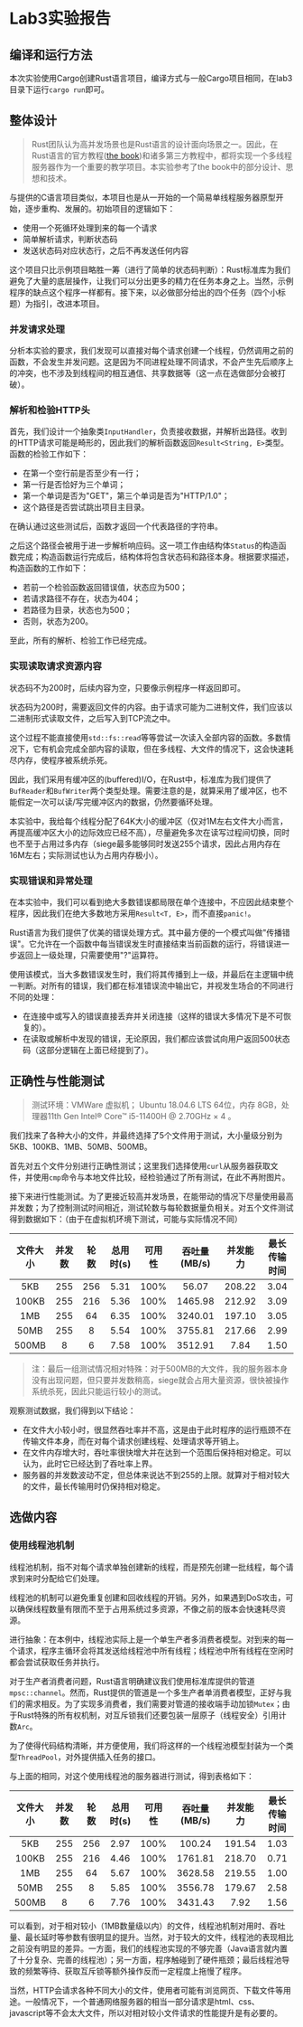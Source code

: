 # Lab3实验报告

## 编译和运行方法

本次实验使用Cargo创建Rust语言项目，编译方式与一般Cargo项目相同，在lab3目录下运行`cargo run`即可。

## 整体设计

> Rust团队认为高并发场景也是Rust语言的设计面向场景之一。因此，在Rust语言的官方教程([the book](https://doc.rust-lang.org/book/))和诸多第三方教程中，都将实现一个多线程服务器作为一个重要的教学项目。本实验参考了the book中的部分设计、思想和技术。

与提供的C语言项目类似，本项目也是从一开始的一个简易单线程服务器原型开始，逐步重构、发展的。初始项目的逻辑如下：
- 使用一个死循环处理到来的每一个请求
- 简单解析请求，判断状态码
- 发送状态码对应状态行，之后不再发送任何内容

这个项目只比示例项目略胜一筹（进行了简单的状态码判断）：Rust标准库为我们避免了大量的底层操作，让我们可以分出更多的精力在任务本身之上。当然，示例程序的缺点这个程序一样都有。接下来，以必做部分给出的四个任务（四个小标题）为指引，改进本项目。

### 并发请求处理

分析本实验的要求，我们发现可以直接对每个请求创建一个线程，仍然调用之前的函数，不会发生并发问题。这是因为不同进程处理不同请求，不会产生先后顺序上的冲突，也不涉及到线程间的相互通信、共享数据等（这一点在选做部分会被打破）。

### 解析和检验HTTP头

首先，我们设计一个抽象类`InputHandler`，负责接收数据，并解析出路径。收到的HTTP请求可能是畸形的，因此我们的解析函数返回`Result<String, E>`类型。函数的检验工作如下：
- 在第一个空行前是否至少有一行；
- 第一行是否恰好为三个单词；
- 第一个单词是否为"GET"，第三个单词是否为"HTTP/1.0"；
- 这个路径是否尝试跳出项目主目录。

在确认通过这些测试后，函数才返回一个代表路径的字符串。

之后这个路径会被用于进一步解析响应码。这一项工作由结构体`Status`的构造函数完成；构造函数运行完成后，结构体将包含状态码和路径本身。根据要求描述，构造函数的工作如下：
- 若前一个检验函数返回错误值，状态应为500；
- 若请求路径不存在，状态为404；
- 若路径为目录，状态也为500；
- 否则，状态为200。

至此，所有的解析、检验工作已经完成。

### 实现读取请求资源内容

状态码不为200时，后续内容为空，只要像示例程序一样返回即可。

状态码为200时，需要返回文件的内容。由于请求可能为二进制文件，我们应该以二进制形式读取文件，之后写入到TCP流之中。

这个过程不能直接使用`std::fs::read`等等尝试一次读入全部内容的函数。多数情况下，它有机会完成全部内容的读取，但在多线程、大文件的情况下，这会快速耗尽内存，使程序被系统杀死。

因此，我们采用有缓冲区的(buffered)I/O，在Rust中，标准库为我们提供了`BufReader`和`BufWriter`两个类型处理。需要注意的是，就算采用了缓冲区，也不能假定一次可以读/写完缓冲区内的数据，仍然要循环处理。

本实验中，我给每个线程分配了64K大小的缓冲区（仅对1M左右文件大小而言，再提高缓冲区大小的边际效应已经不高），尽量避免多次在读写过程间切换，同时也不至于占用过多内存（siege最多能够同时发送255个请求，因此占用内存在16M左右；实际测试也认为占用内存极小）。

### 实现错误和异常处理

在本实验中，我们可以看到绝大多数错误都局限在单个连接中，不应因此结束整个程序，因此我们在绝大多数地方采用`Result<T, E>`，而不直接`panic!`。

Rust语言为我们提供了优美的错误处理方式。其中最方便的一个模式叫做"传播错误"。它允许在一个函数中每当错误发生时直接结束当前函数的运行，将错误进一步返回上一级处理，只需要使用"?"运算符。

使用该模式，当大多数错误发生时，我们将其传播到上一级，并最后在主逻辑中统一判断。对所有的错误，我们都在标准错误流中输出它，并视发生场合的不同进行不同的处理：
- 在连接中或写入的错误直接丢弃并关闭连接（这样的错误大多情况下是不可恢复的）。
- 在读取或解析中发现的错误，无论原因，我们都应该尝试向用户返回500状态码（这部分逻辑在上面已经提到了）。

## 正确性与性能测试

> 测试环境：VMWare 虚拟机；
Ubuntu 18.04.6 LTS 64位，内存 8GB，处理器11th Gen Intel® Core™ i5-11400H @ 2.70GHz × 4 。


我们找来了各种大小的文件，并最终选择了5个文件用于测试，大小量级分别为5KB、100KB、1MB、50MB、500MB。

首先对五个文件分别进行正确性测试；这里我们选择使用`curl`从服务器获取文件，并使用`cmp`命令与本地文件比较，经检验通过了所有测试，在此不再附图片。

接下来进行性能测试。为了更接近较高并发场景，在能带动的情况下尽量使用最高并发数；为了控制测试时间相近，测试轮数与每轮数据量负相关。对五个文件测试得到数据如下：（由于在虚拟机环境下测试，可能与实际情况不同）

| 文件大小 | 并发数 | 轮数 | 总用时(s) | 可用性 | 吞吐量(MB/s) | 并发能力 | 最长传输时间 |
| :-----: | :---: | :-: | :------: | :---: | :---------: | :-----: | :-------: |
| 5KB     | 255   | 256 | 5.31     | 100%  | 56.07       | 208.22  | 3.04      |
| 100KB   | 255   | 216 | 5.36     | 100%  | 1465.98     | 212.92  | 3.09      |
| 1MB     | 255   | 64  | 6.35     | 100%  | 3240.01     | 197.10  | 3.05      |
| 50MB    | 255   | 8   | 5.54     | 100%  | 3755.81     | 217.66  | 2.99      |
| 500MB   | 8     | 6   | 7.58     | 100%  | 3512.91     |   7.84  | 1.50      |

> 注：最后一组测试情况相对特殊：对于500MB的大文件，我的服务器本身没有出现问题，但只要并发数稍高，siege就会占用大量资源，很快被操作系统杀死，因此只能运行较小的测试。

观察测试数据，我们得到以下结论：
- 在文件大小较小时，很显然吞吐率并不高，这是由于此时程序的运行瓶颈不在传输文件本身，而在对每个请求创建线程、处理请求等开销上。
- 在文件内存增大时，吞吐率很快增大并在达到一个范围后保持相对稳定。可以认为，此时它已经达到了吞吐率上界。
- 服务器的并发数波动不定，但总体来说达不到255的上限。就算对于相对较大的文件，最长传输用时仍保持相对稳定。

## 选做内容

### 使用线程池机制

线程池机制，指不对每个请求单独创建新的线程，而是预先创建一批线程，每个请求到来时分配给它们处理。

线程池的机制可以避免重复创建和回收线程的开销。另外，如果遇到DoS攻击，可以确保线程数量有限而不至于占用系统过多资源，不像之前的版本会快速耗尽资源。

进行抽象：在本例中，线程池实际上是一个单生产者多消费者模型。对到来的每一个请求，程序主循环会将其发送给线程池中所有线程；线程池中所有线程在空闲时都会尝试获取任务并执行。

对于生产者消费者问题，Rust语言明确建议我们使用标准库提供的管道`mpsc::channel`。然而，Rust提供的管道是一个多生产者单消费者模型，正好与我们的需求相反。为了实现多消费者，我们需要对管道的接收端手动加锁`Mutex`；由于Rust特殊的所有权机制，对互斥锁我们还要包装一层原子（线程安全）引用计数`Arc`。

为了使得代码结构清晰，并方便使用，我们将这样的一个线程池模型封装为一个类型`ThreadPool`，对外提供插入任务的接口。

与上面的相同，对这个使用线程池的服务器进行测试，得到表格如下：

| 文件大小 | 并发数 | 轮数 | 总用时(s) | 可用性 | 吞吐量(MB/s) | 并发能力 | 最长传输时间 |
| :-----: | :---: | :-: | :------: | :---: | :---------: | :-----: | :-------: |
| 5KB     | 255   | 256 | 2.97     | 100%  | 100.24      | 191.54  | 1.03      |
| 100KB   | 255   | 216 | 4.46     | 100%  | 1761.81     | 218.70  | 0.71      |
| 1MB     | 255   | 64  | 5.67     | 100%  | 3628.58     | 219.55  | 1.00      |
| 50MB    | 255   | 8   | 5.85     | 100%  | 3556.78     | 179.67  | 2.58      |
| 500MB   | 8     | 6   | 7.76     | 100%  | 3431.43     |   7.92  | 1.56      |

可以看到，对于相对较小（1MB数量级以内）的文件，线程池机制对用时、吞吐量、最长延时等参数有很明显的提升。当然，对于较大的文件，线程池的表现相比之前没有明显的差异。一方面，我们的线程池实现的不够完善（Java语言就内置了十分复杂、完善的线程池）；另一方面，程序触碰到了硬件瓶颈；最后线程池导致的频繁等待、获取互斥锁等额外操作反而一定程度上拖慢了程序。

当然，HTTP会请求各种不同大小的文件，使用者可能有浏览网页、下载文件等用途。一般情况下，一个普通网络服务器的相当一部分请求是html、css、javascript等不会太大文件，所以对相对较小文件请求的性能提升是有必要的。

